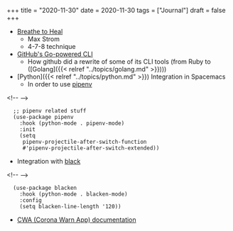 +++
title = "2020-11-30"
date = 2020-11-30
tags = ["Journal"]
draft = false
+++

-   [Breathe to Heal](https://www.youtube.com/watch?v=4Lb5L-VEm34&feature=youtu.be)
    -   Max Strom
    -   4-7-8 technique
-   [GitHub's Go-powered CLI](https://changelog.com/gotime/153)
    -   How github did a rewrite of some of its CLI tools (from Ruby to ([Golang]({{< relref "../topics/golang.md" >}})))
-   [Python]({{< relref "../topics/python.md" >}}) Integration in Spacemacs
    -   In order to use [pipenv](https://pypi.org/project/pipenv/)

<div class="html">

&lt;!-- --&gt;

</div>

```text
  ;; pipenv related stuff
  (use-package pipenv
    :hook (python-mode . pipenv-mode)
    :init
    (setq
     pipenv-projectile-after-switch-function
     #'pipenv-projectile-after-switch-extended))
```

-   Integration with [black](https://github.com/psf/black)

<div class="html">

&lt;!-- --&gt;

</div>

```text
  (use-package blacken
    :hook (python-mode . blacken-mode)
    :config
    (setq blacken-line-length '120))
```

-   [CWA (Corona Warn App) documentation](https://github.com/corona-warn-app/cwa-documentation)